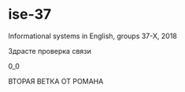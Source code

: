 # ise-37
Informational systems in English, groups 37-X, 2018

Здрасте проверка связи

0_0


ВТОРАЯ ВЕТКА ОТ РОМАНА


